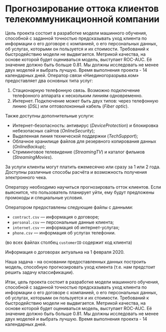 # Прогнозирование оттока клиентов телекоммуникационной компании

Цель проекта состоит в разработке модели машинного обучения, способной с заданной точностью предсказывать уход клиента по информации о его договоре с компанией, о его персональных данных, об услугах, которыми он пользуется и их стоимости. Требований к быстродействию модели не выдвигается. Метрикой качества, на основе которой будет оцениваться модель, выступает ROC-AUC. Её значение должно быть больше 0.81. Мы должны исследовать не менее двух моделей и выбрать лучшую. Время выполнения проекта - 14 календарных дней.
Оператор связи «Ниединогоразрыва.ком» предоставляет два основных типа услуг: 

1. Стационарную телефонную связь. Возможно подключение телефонного аппарата к нескольким линиям одновременно.
2. Интернет. Подключение может быть двух типов: через телефонную линию (*DSL*) или оптоволоконный кабель (*Fiber optic*).  

Также доступны дополнительные услуги:

- Интернет-безопасность: антивирус (*DeviceProtection*) и блокировка небезопасных сайтов (*OnlineSecurity*);
- Выделенная линия технической поддержки (*TechSupport*);
- Облачное хранилище файлов для резервного копирования данных (*OnlineBackup*);
- Стриминговое телевидение (*StreamingTV*) и каталог фильмов (*StreamingMovies*).

За услуги клиенты могут платить ежемесячно или сразу за 1 или 2 года. Доступны различные способы расчёта и возможность получения электронного чека.

Оператору необходимо научиться прогнозировать отток клиентов. Если выяснится, что пользователь планирует уйти, ему будут предложены промокоды и специальные условия. 

Оператором предоставлены следующие файлы с данными:

- `contract.csv` — информация о договоре;
- `personal.csv` — персональные данные клиента;
- `internet.csv` — информация об интернет-услугах;
- `phone.csv` — информация об услугах телефонии.

(во всех файлах столбец `customerID` содержит код клиента)

Информация о договорах актуальна на 1 февраля 2020.

Наша задача - на основании предоставленных данных построить модель, способную прогнозировать уход клиента (т.е. нам предстоит решить задачу классификации).

Итак, цель проекта состоит в разработке модели машинного обучения, способной с заданной точностью предсказывать уход клиента по информации о его договоре с компанией, о его персональных данных, об услугах, которыми он пользуется и их стоимости. Требований к быстродействию модели не выдвигается. Метрикой качества, на основе которой будет оцениваться модель, выступает ROC-AUC. Её значение должно быть больше 0.81. Мы должны исследовать не менее двух моделей и выбрать лучшую. Время выполнения проекта - 14 календарных дней.
